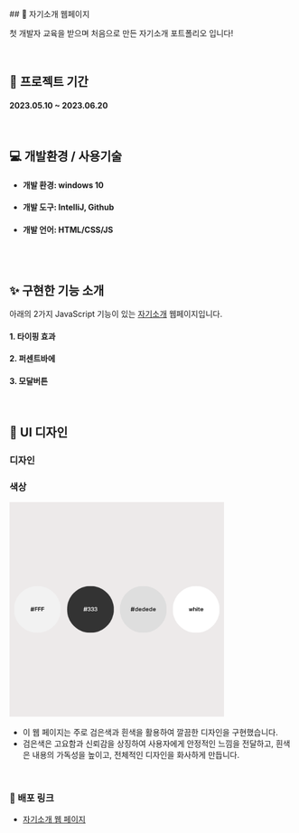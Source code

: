 <br>
## 👋 자기소개 웹페이지

첫 개발자 교육을 받으며 처음으로 만든 자기소개 포트폴리오 입니다!

<br>

## 📅 프로젝트 기간
#### 2023.05.10 ~ 2023.06.20

<br>

## ‍💻 개발환경 / 사용기술
- #### 개발 환경: windows 10
- #### 개발 도구: IntelliJ, Github
- #### 개발 언어: HTML/CSS/JS

<br><br>


## ✨ 구현한 기능 소개
아래의 2가지 JavaScript 기능이 있는 <a href="https://www.minbumkim.com/">자기소개</a> 웹페이지입니다.

#### 1. 타이핑 효과
#### 2. 퍼센트바에
#### 3. 모달버튼
   <br>

## 🌈 UI 디자인

### 디자인

### 색상
<img width="380" height="380" src="./minbumkim-portpolio/src/main/resources/static/resources/images/color.png">

- 이 웹 페이지는 주로 검은색과 흰색을 활용하여 깔끔한 디자인을 구현했습니다.
- 검은색은 고요함과 신뢰감을 상징하여 사용자에게 안정적인 느낌을 전달하고,  흰색은 내용의 가독성을 높이고, 전체적인 디자인을 화사하게 만듭니다.










<br>

### 🔗 배포 링크
- <a href="https://www.minbumkim.com/">자기소개 웹 페이지</a>
